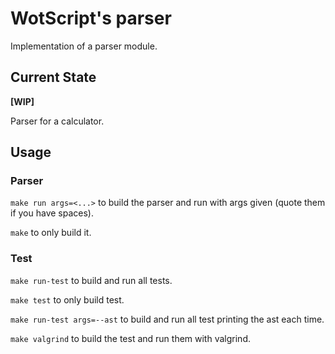 # WotScript's parser

Implementation of a parser module.

## Current State

**[WIP]**

Parser for a calculator.

## Usage

### Parser

`make run args=<...>` to build the parser and run with args given (quote them if you have spaces).

`make` to only build it.

### Test

`make run-test` to build and run all tests.

`make test` to only build test.

`make run-test args=--ast` to build and run all test printing the ast each time.

`make valgrind` to build the test and run them with valgrind.